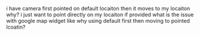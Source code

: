 i have camera first pointed on default locaiton then it moves to my locaiton why? i just want to point directly on my locaiton if provided what is the issue with google map widget like why using default first then moving to pointed lcoatin? 